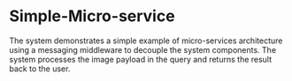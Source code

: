 # Simple-Micro-service
The system demonstrates a simple example of micro-services architecture using a messaging middleware to decouple the system components. The system processes the image payload in the query and returns the result back to the user.
